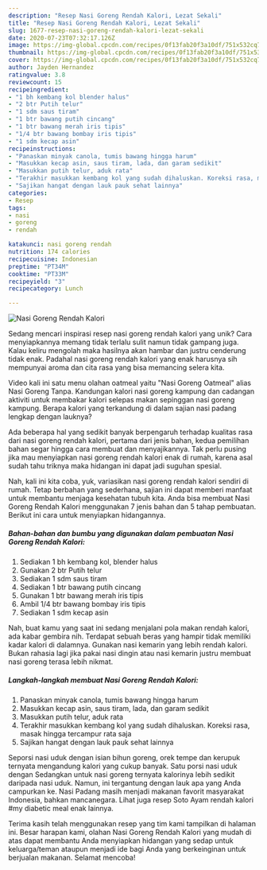 ```yaml
---
description: "Resep Nasi Goreng Rendah Kalori, Lezat Sekali"
title: "Resep Nasi Goreng Rendah Kalori, Lezat Sekali"
slug: 1677-resep-nasi-goreng-rendah-kalori-lezat-sekali
date: 2020-07-23T07:32:17.126Z
image: https://img-global.cpcdn.com/recipes/0f13fab20f3a10df/751x532cq70/nasi-goreng-rendah-kalori-foto-resep-utama.jpg
thumbnail: https://img-global.cpcdn.com/recipes/0f13fab20f3a10df/751x532cq70/nasi-goreng-rendah-kalori-foto-resep-utama.jpg
cover: https://img-global.cpcdn.com/recipes/0f13fab20f3a10df/751x532cq70/nasi-goreng-rendah-kalori-foto-resep-utama.jpg
author: Jayden Hernandez
ratingvalue: 3.8
reviewcount: 15
recipeingredient:
- "1 bh kembang kol blender halus"
- "2 btr Putih telur"
- "1 sdm saus tiram"
- "1 btr bawang putih cincang"
- "1 btr bawang merah iris tipis"
- "1/4 btr bawang bombay iris tipis"
- "1 sdm kecap asin"
recipeinstructions:
- "Panaskan minyak canola, tumis bawang hingga harum"
- "Masukkan kecap asin, saus tiram, lada, dan garam sedikit"
- "Masukkan putih telur, aduk rata"
- "Terakhir masukkan kembang kol yang sudah dihaluskan. Koreksi rasa, masak hingga tercampur rata saja"
- "Sajikan hangat dengan lauk pauk sehat lainnya"
categories:
- Resep
tags:
- nasi
- goreng
- rendah

katakunci: nasi goreng rendah 
nutrition: 174 calories
recipecuisine: Indonesian
preptime: "PT34M"
cooktime: "PT33M"
recipeyield: "3"
recipecategory: Lunch

---
```



![Nasi Goreng Rendah Kalori](https://img-global.cpcdn.com/recipes/0f13fab20f3a10df/751x532cq70/nasi-goreng-rendah-kalori-foto-resep-utama.jpg)

Sedang mencari inspirasi resep nasi goreng rendah kalori yang unik? Cara menyiapkannya memang tidak terlalu sulit namun tidak gampang juga. Kalau keliru mengolah maka hasilnya akan hambar dan justru cenderung tidak enak. Padahal nasi goreng rendah kalori yang enak harusnya sih mempunyai aroma dan cita rasa yang bisa memancing selera kita.

Video kali ini satu menu olahan oatmeal yaitu &#34;Nasi Goreng Oatmeal&#34; alias Nasi Goreng Tanpa. Kandungan kalori nasi goreng kampung dan cadangan aktiviti untuk membakar kalori selepas makan sepinggan nasi goreng kampung. Berapa kalori yang terkandung di dalam sajian nasi padang lengkap dengan lauknya?

Ada beberapa hal yang sedikit banyak berpengaruh terhadap kualitas rasa dari nasi goreng rendah kalori, pertama dari jenis bahan, kedua pemilihan bahan segar hingga cara membuat dan menyajikannya. Tak perlu pusing jika mau menyiapkan nasi goreng rendah kalori enak di rumah, karena asal sudah tahu triknya maka hidangan ini dapat jadi suguhan spesial.


Nah, kali ini kita coba, yuk, variasikan nasi goreng rendah kalori sendiri di rumah. Tetap berbahan yang sederhana, sajian ini dapat memberi manfaat untuk membantu menjaga kesehatan tubuh kita. Anda bisa membuat Nasi Goreng Rendah Kalori menggunakan 7 jenis bahan dan 5 tahap pembuatan. Berikut ini cara untuk menyiapkan hidangannya.

<!--inarticleads1-->

##### Bahan-bahan dan bumbu yang digunakan dalam pembuatan Nasi Goreng Rendah Kalori:

1. Sediakan 1 bh kembang kol, blender halus
1. Gunakan 2 btr Putih telur
1. Sediakan 1 sdm saus tiram
1. Sediakan 1 btr bawang putih cincang
1. Gunakan 1 btr bawang merah iris tipis
1. Ambil 1/4 btr bawang bombay iris tipis
1. Sediakan 1 sdm kecap asin


Nah, buat kamu yang saat ini sedang menjalani pola makan rendah kalori, ada kabar gembira nih. Terdapat sebuah beras yang hampir tidak memiliki kadar kalori di dalamnya. Gunakan nasi kemarin yang lebih rendah kalori. Bukan rahasia lagi jika pakai nasi dingin atau nasi kemarin justru membuat nasi goreng terasa lebih nikmat. 

<!--inarticleads2-->

##### Langkah-langkah membuat Nasi Goreng Rendah Kalori:

1. Panaskan minyak canola, tumis bawang hingga harum
1. Masukkan kecap asin, saus tiram, lada, dan garam sedikit
1. Masukkan putih telur, aduk rata
1. Terakhir masukkan kembang kol yang sudah dihaluskan. Koreksi rasa, masak hingga tercampur rata saja
1. Sajikan hangat dengan lauk pauk sehat lainnya


Seporsi nasi uduk dengan isian bihun goreng, orek tempe dan kerupuk ternyata mengandung kalori yang cukup banyak. Satu porsi nasi uduk dengan Sedangkan untuk nasi goreng ternyata kalorinya lebih sedikit daripada nasi uduk. Namun, ini tergantung dengan lauk apa yang Anda campurkan ke. Nasi Padang masih menjadi makanan favorit masyarakat Indonesia, bahkan mancanegara. Lihat juga resep Soto Ayam rendah kalori #my diabetic meal enak lainnya. 

Terima kasih telah menggunakan resep yang tim kami tampilkan di halaman ini. Besar harapan kami, olahan Nasi Goreng Rendah Kalori yang mudah di atas dapat membantu Anda menyiapkan hidangan yang sedap untuk keluarga/teman ataupun menjadi ide bagi Anda yang berkeinginan untuk berjualan makanan. Selamat mencoba!
